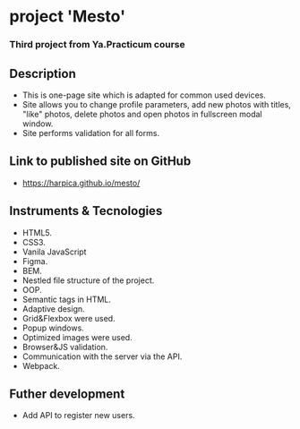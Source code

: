 # project 'Mesto'

### Third project from Ya.Practicum course

## Description

- This is one-page site which is adapted for common used devices.
- Site allows you to change profile parameters, add new photos with titles, "like" photos, delete photos and open photos in fullscreen modal window.
- Site performs validation for all forms.

## Link to published site on GitHub

- https://harpica.github.io/mesto/

## Instruments & Tecnologies

- HTML5.
- CSS3.
- Vanila JavaScript
- Figma.
- BEM.
- Nestled file structure of the project.
- OOP.
- Semantic tags in HTML.
- Adaptive design.
- Grid&Flexbox were used.
- Popup windows.
- Optimized images were used.
- Browser&JS validation.
- Communication with the server via the API.
- Webpack.

## Futher development

- Add API to register new users.
